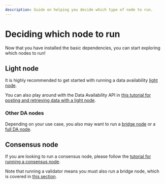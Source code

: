 ```yaml
---
description: Guide on helping you decide which type of node to run.
---
```


# Deciding which node to run

Now that you have installed the basic dependencies,
you can start exploring which nodes to run!

## Light node

It is highly recommended to
get started with running a data availability [light node](./light-node.md).

You can also play around with the Data Availability API in
[this tutorial for posting and retrieving data with a light node](../tutorials/node-tutorial.md).

### Other DA nodes

Depending on your use case, you also may want to run a [bridge node](./bridge-node.md)
or a [full DA node](./full-storage-node.md).

## Consensus node

If you are looking to run a consensus node, please follow the
[tutorial for running a consensus node](./consensus-node.md).

Note that running a validator means you must also run a bridge node,
which is covered in [this section](./bridge-node.md).

